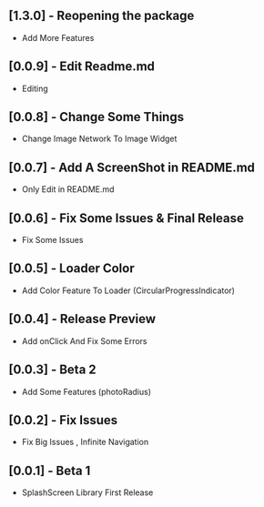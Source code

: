 ## [1.3.0] - Reopening the package
  * Add More Features
## [0.0.9] - Edit Readme.md
  * Editing
## [0.0.8] - Change Some Things 
  * Change Image Network To Image Widget
## [0.0.7] - Add A ScreenShot in README.md
  * Only Edit in README.md
## [0.0.6] - Fix Some Issues & Final Release
  * Fix Some Issues
## [0.0.5] - Loader Color
  * Add Color Feature To Loader (CircularProgressIndicator)
## [0.0.4] - Release Preview
  * Add onClick And Fix Some Errors
## [0.0.3] - Beta 2
  * Add Some Features (photoRadius)
## [0.0.2] - Fix Issues
  * Fix Big Issues , Infinite Navigation
## [0.0.1] - Beta 1
  * SplashScreen Library First Release
